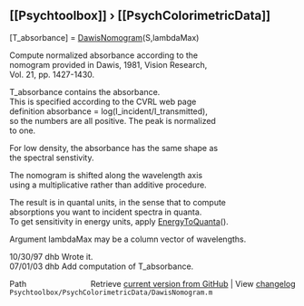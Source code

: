 ## [[Psychtoolbox]] &#8250; [[PsychColorimetricData]]

[T\_absorbance] = [DawisNomogram](DawisNomogram)(S,lambdaMax)  
  
Compute normalized absorbance according to the  
nomogram provided in Dawis, 1981, Vision Research,  
Vol. 21, pp. 1427-1430.  
  
T\_absorbance contains the absorbance.  
This is specified according to the CVRL web page  
definition absorbance = log(I\_incident/I\_transmitted),  
so the numbers are all positive.  The peak is normalized  
to one.  
  
For low density, the absorbance has the same shape as  
the spectral senstivity.  
  
The nomogram is shifted along the wavelength axis  
using a multiplicative rather than additive procedure.  
  
The result is in quantal units, in the sense that to compute  
absorptions you want to incident spectra in quanta.  
To get sensitivity in energy units, apply [EnergyToQuanta](EnergyToQuanta)().  
  
Argument lambdaMax may be a column vector of wavelengths.  
  
10/30/97 dhb  Wrote it.  
07/01/03 dhb  Add computation of T\_absorbance.  




<div class="code_header" style="text-align:right;">
  <span style="float:left;">Path&nbsp;&nbsp;</span> <span class="counter">Retrieve <a href=
  "https://raw.github.com/Psychtoolbox-3/Psychtoolbox-3/beta/Psychtoolbox/PsychColorimetricData/DawisNomogram.m">current version from GitHub</a> | View <a href=
  "https://github.com/Psychtoolbox-3/Psychtoolbox-3/commits/beta/Psychtoolbox/PsychColorimetricData/DawisNomogram.m">changelog</a></span>
</div>
<div class="code">
  <code>Psychtoolbox/PsychColorimetricData/DawisNomogram.m</code>
</div>


